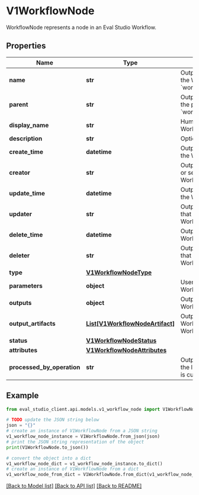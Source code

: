 # V1WorkflowNode

WorkflowNode represents a node in an Eval Studio Workflow.

## Properties

Name | Type | Description | Notes
------------ | ------------- | ------------- | -------------
**name** | **str** | Output only. Immutable. Resource name of the Workflow in format of &#x60;workflows/{workflow_id}/nodes/{node_id}&#x60;. | [optional] [readonly] 
**parent** | **str** | Output only. Immutable. Resource name of the parent Workflow in format of &#x60;workflows/{workflow_id}/&#x60;. | [optional] [readonly] 
**display_name** | **str** | Human-readable name of the WorkflowNode. | [optional] 
**description** | **str** | Optional description of the WorkflowNode. | [optional] 
**create_time** | **datetime** | Output only. Immutable. Creation time of the WorkflowNode. | [optional] [readonly] 
**creator** | **str** | Output only. Immutable. Name of the user or service that requested creation of the WorkflowNode. | [optional] [readonly] 
**update_time** | **datetime** | Output only. Optional. Last update time of the WorkflowNode. | [optional] [readonly] 
**updater** | **str** | Output only. Name of the user or service that requested update of the WorkflowNode. | [optional] [readonly] 
**delete_time** | **datetime** | Output only. Optional. Deletion time of the WorkflowNode. | [optional] [readonly] 
**deleter** | **str** | Output only. Name of the user or service that requested deletion of the WorkflowNode. | [optional] [readonly] 
**type** | [**V1WorkflowNodeType**](V1WorkflowNodeType.md) |  | [optional] 
**parameters** | **object** | User-given parameters for the WorkflowNode. | [optional] 
**outputs** | **object** | Output only. Computed outputs of the WorkflowNode. | [optional] [readonly] 
**output_artifacts** | [**List[V1WorkflowNodeArtifact]**](V1WorkflowNodeArtifact.md) | Output only. Optional. List of the WorkflowNodeArtifacts produces by the WorkflowNode. | [optional] [readonly] 
**status** | [**V1WorkflowNodeStatus**](V1WorkflowNodeStatus.md) |  | [optional] 
**attributes** | [**V1WorkflowNodeAttributes**](V1WorkflowNodeAttributes.md) |  | [optional] 
**processed_by_operation** | **str** | Output only. Optional. Resource name of the latest Operation that has processed or is currently processing this WorkflowNode. | [optional] [readonly] 

## Example

```python
from eval_studio_client.api.models.v1_workflow_node import V1WorkflowNode

# TODO update the JSON string below
json = "{}"
# create an instance of V1WorkflowNode from a JSON string
v1_workflow_node_instance = V1WorkflowNode.from_json(json)
# print the JSON string representation of the object
print(V1WorkflowNode.to_json())

# convert the object into a dict
v1_workflow_node_dict = v1_workflow_node_instance.to_dict()
# create an instance of V1WorkflowNode from a dict
v1_workflow_node_from_dict = V1WorkflowNode.from_dict(v1_workflow_node_dict)
```
[[Back to Model list]](../README.md#documentation-for-models) [[Back to API list]](../README.md#documentation-for-api-endpoints) [[Back to README]](../README.md)


